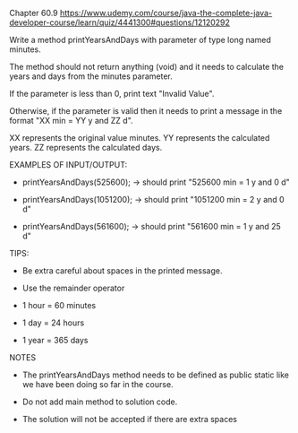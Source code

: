 Chapter 60.9 https://www.udemy.com/course/java-the-complete-java-developer-course/learn/quiz/4441300#questions/12120292

Write a method printYearsAndDays with parameter of type long named minutes.

The method should not return anything (void) and it needs to calculate the years and days from the minutes parameter.

If the parameter is less than 0, print text "Invalid Value".

Otherwise, if the parameter is valid then it needs to print a message in the format "XX min = YY y and ZZ d".

XX represents the original value minutes.
YY represents the calculated years.
ZZ represents the calculated days.


EXAMPLES OF INPUT/OUTPUT:

* printYearsAndDays(525600);  → should print "525600 min = 1 y and 0 d"

* printYearsAndDays(1051200); → should print "1051200 min = 2 y and 0 d"

* printYearsAndDays(561600);  → should print "561600 min = 1 y and 25 d"


TIPS:

* Be extra careful about spaces in the printed message.

* Use the remainder operator

* 1 hour = 60 minutes

* 1 day = 24 hours

* 1 year = 365 days

NOTES

* The printYearsAndDays method needs to be defined as public static like we have been doing so far in the course.

* Do not add main method to solution code.

* The solution will not be accepted if there are extra spaces
